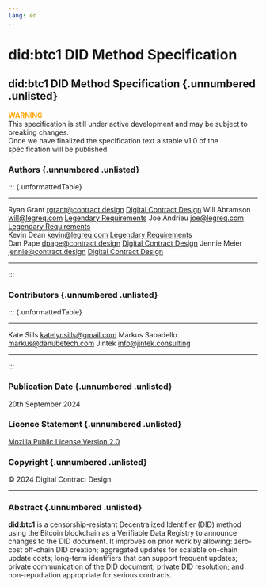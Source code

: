 ```yaml
---
lang: en
...
```


# did:btc1 DID Method Specification

## did:btc1 DID Method Specification {.unnumbered .unlisted}

<span style="color: orange; font-weight: bold;">WARNING</span>
<br>This specification is still under active development and may be subject to breaking changes.
<br>Once we have finalized the specification text a stable v1.0 of the specification  will be published.

### Authors {.unnumbered .unlisted}

::: {.unformattedTable}
------------- ------------------------ ---------------------------------------------------
Ryan Grant    <rgrant@contract.design> [Digital Contract Design](https://contract.design/)
Will Abramson <will@legreq.com>        [Legendary Requirements](https://legreq.com/) 
Joe Andrieu   <joe@legreq.com>         [Legendary Requirements](https://legreq.com/)       
Kevin Dean    <kevin@legreq.com>       [Legendary Requirements](https://legreq.com/)       
Dan Pape      <dpape@contract.design>  [Digital Contract Design](https://contract.design/) 
Jennie Meier  <jennie@contract.design> [Digital Contract Design](https://contract.design/) 
------------- ------------------------ ---------------------------------------------------
:::

### Contributors {.unnumbered .unlisted}

::: {.unformattedTable}
---------------- ------------------------ ---------------------------------------------------
Kate Sills       <katelynsills@gmail.com>
Markus Sabadello <markus@danubetech.com>
Jintek           <info@jintek.consulting>
---------------- ------------------------ ---------------------------------------------------
:::

### Publication Date {.unnumbered .unlisted}

20th September 2024

### Licence Statement {.unnumbered .unlisted}

[Mozilla Public License Version 2.0](https://github.com/dcdpr/did-btc1/blob/main/LICENSE)

### Copyright {.unnumbered .unlisted}

&copy; 2024 Digital Contract Design

---

### Abstract {.unnumbered .unlisted}

**did:btc1** is a censorship-resistant Decentralized Identifier (DID) method 
using the Bitcoin blockchain as a Verifiable Data Registry to announce changes 
to the DID document. It improves on prior work by allowing: zero-cost off-chain 
DID creation; aggregated updates for scalable on-chain update costs; long-term 
identifiers that can support frequent updates; private communication of the 
DID document; private DID resolution; and non-repudiation appropriate for 
serious contracts.
